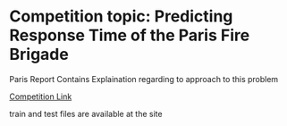 <h1>Competition topic: Predicting Response Time of the Paris Fire Brigade</h1>

<p>Paris Report Contains Explaination regarding to approach to this problem</p>

<a href="https://challengedata.ens.fr/challenges/21">Competition Link</a>

<p>train and test files are available at the site</a>
